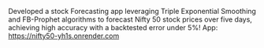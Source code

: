 Developed a stock Forecasting app leveraging Triple Exponential Smoothing and FB-Prophet algorithms to forecast Nifty 50 stock prices over five days,
achieving high accuracy with a backtested error under 5%! 
App: https://nifty50-yh1s.onrender.com 
